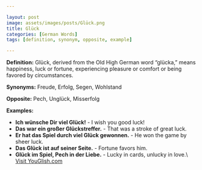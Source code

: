 ```yaml
---

layout: post
image: assets/images/posts/Glück.png
title: Glück
categories: [German Words]
tags: [definition, synonym, opposite, example]

---
```


**Definition:** Glück, derived from the Old High German word “glücka,” means happiness, luck or fortune, experiencing pleasure or comfort or being favored by circumstances.

**Synonyms:** Freude, Erfolg, Segen, Wohlstand

**Opposite:** Pech, Unglück, Misserfolg

**Examples:**

- **Ich wünsche Dir viel Glück!** \- I wish you good luck!
- **Das war ein großer Glückstreffer.** \- That was a stroke of great luck.
- **Er hat das Spiel durch viel Glück gewonnen.** \- He won the game by sheer luck.
- **Das Glück ist auf seiner Seite.** \- Fortune favors him.
- **Glück im Spiel, Pech in der Liebe.** \- Lucky in cards, unlucky in love.\ <a id="yg-widget-0" class="youglish-widget" data-query="Glück" data-lang="german" data-components="8412" data-auto-start="0" data-bkg-color="theme_light" data-title="How%20to%20pronounce%20Glück%20in%20German"  rel="nofollow" href="https://youglish.com">Visit YouGlish.com</a><script async src="https://youglish.com/public/emb/widget.js" charset="utf-8"></script>